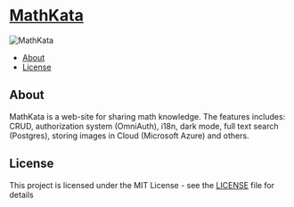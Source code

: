 # [MathKata](http://math-kata.herokuapp.com/)

![MathKata](https://ibb.co/K9Jrxyk)

* [About](#about)
* [License](#license)

## About

MathKata is a web-site for sharing math knowledge. The features includes: CRUD, authorization system (OmniAuth), i18n, dark mode, full text search (Postgres), storing images in Cloud (Microsoft Azure) and others.

## License

This project is licensed under the MIT License - see the [LICENSE](LICENSE) file for details
